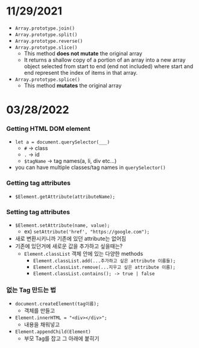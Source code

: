 # 11/29/2021

* `Array.prototype.join()`
* `Array.prototype.split()`
* `Array.prototype.reverse()`
* `Array.prototype.slice()`
  * This method **does not mutate** the original array
  * It returns a shallow copy of a portion of an array into a new array object selected from start to end (end not included) where start and end represent the index of items in that array. 
* `Array.prototype.splice()`
  * This method **mutates** the original array

# 03/28/2022

### Getting HTML DOM element

* `let a = document.querySelector(___)`
  * `#` -> class
  * `.` -> id
  * `$tagName` -> tag names(a, li, div etc...)
* you can have multiple classes/tag names in `querySelector()`

### Getting tag attributes
* `$Element.getAttribute(attributeName);`

### Setting tag attributes
* `$Element.setAttribute(name, value);`
  * ex) `setAttribute('href', "https://google.com");`
* 새로 변환시키니까 기존에 있던 attribute는 없어짐
* 기존에 있던거에 새로운 값을 추가하고 싶을때는?
  * `Element.classList` 객체 안에 있는 다양한 methods
    * `Element.classList.add(...추가하고 싶은 attribute 이름들);`
    * `Element.classList.remove(...지우고 싶은 attribute 이름);`
    * `Element.classList.contains(); -> true | false`


### 없는 Tag 만드는 법
- `document.createElement(tag이름);`
  - 객체를 만들고
- `Element.innerHTML = "<div></div>";`
  - 내용을 채워넣고
- `Element.appendChild(Element)`
  - 부모 Tag를 잡고 그 아래에 붙히기
